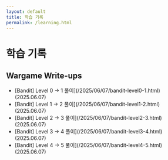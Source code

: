 ```yaml
---
layout: default
title: 학습 기록
permalink: /learning.html
---
```


# 학습 기록

## Wargame Write-ups

- [Bandit] Level 0 → 1 풀이](/2025/06/07/bandit-level0-1.html) (2025.06.07)
- [Bandit] Level 1 → 2 풀이](/2025/06/07/bandit-level1-2.html) (2025.06.07)
- [Bandit] Level 2 → 3 풀이](/2025/06/07/bandit-level2-3.html) (2025.06.07)
- [Bandit] Level 3 → 4 풀이](/2025/06/07/bandit-level3-4.html) (2025.06.07)
- [Bandit] Level 4 → 5 풀이](/2025/06/07/bandit-level4-5.html) (2025.06.07)